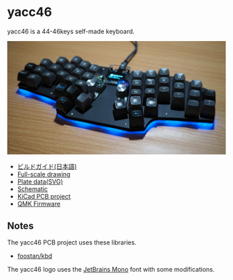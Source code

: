 # yacc46

yacc46 is a 44-46keys self-made keyboard.

![yacc46 photo](./docs/img/yacc46.jpg)

- [ビルドガイド(日本語)](./docs/buildguide_ja.md)
- [Full-scale drawing](./plate_v1.0/yacc46_fullscale_drawing.pdf)
- [Plate data(SVG)](./plate_v1.0)
- [Schematic](./schema.pdf)
- [KiCad PCB project](./yacc46.pro)
- [QMK Firmware](https://github.com/1m38/qmk_firmware/tree/1m38/yacc46/keyboards/yacc46)

## Notes

The yacc46 PCB project uses these libraries.

- [foostan/kbd](https://github.com/foostan/kbd)

The yacc46 logo uses the [JetBrains Mono](https://github.com/JetBrains/JetBrainsMono) font with some modifications.
